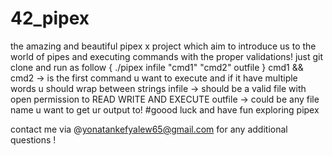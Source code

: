 # 42_pipex
the amazing and beautiful pipex x project which aim to introduce us to the world of pipes and executing commands with the proper validations! 
just git clone and run as follow 
{ ./pipex infile "cmd1" "cmd2" outfile }
cmd1 && cmd2 -> is the first command u want to execute and if it have multiple words u should wrap between strings
infile -> should be a valid file with open permission to READ WRITE AND EXECUTE
outfile -> could be any file name u want to get ur output to! 
#goood luck and have fun exploring pipex

contact me via @yonatankefyalew65@gmail.com for any additional questions !
